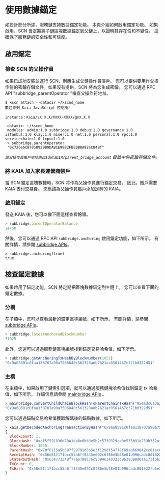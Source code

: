 # 使用數據錨定

如設計部分所述，服務鏈支持數據錨定功能。
本頁介紹如何啟用錨定功能。
如果啟用，SCN 會定期將子鏈區塊數據錨定到父鏈上，以證明其存在性和不變性。
這確保了服務鏈的安全性和可信度。

## 啟用錨定<a id="enable-anchoring"></a>

### 檢查 SCN 的父操作員<a id="check-parent-operator-of-scn"></a>

如果已成功安裝並運行 SCN，則應生成父鏈操作員賬戶。
您可以提供要用作父操作符的密鑰存儲文件，如果沒有提供，SCN 將為您生成密鑰。
您可以通過 RPC API "subbridge_parentOperator "檢查父操作符地址。

```
$ kscn attach --datadir ~/kscnd_home
歡迎來到 Kaia JavaScript 控制檯！

instance：Kaia/vX.X.X/XXXX-XXXX/goX.X.X

 datadir: ~/kscnd_home
 modules: admin:1.0 subbridge:1.0 debug:1.0 governance:1.0 istanbul:1.0 klay:1.0 miner:1.0 net:1.0 personal:1.0 rpc:1.0 servicechain:1.0 txpool:1.0
 > subbridge.parentOperator
 "0x726e5C8705892989DAB1E9982FBE0B0A92eC84Bf"

```

_`該父操作員賬戶地址來自$dataDIR/parent_bridge_account` 目錄中的密鑰存儲文件。_

### 將 KAIA 加入家長運營商帳戶<a id="add-kaia-to-parent-operator-account"></a>

當 SCN 錨定區塊數據時，SCN 將作為父操作員進行錨定交易。
因此，賬戶需要 KAIA 支付交易費。 您應該為父操作員賬戶添加足夠的 KAIA。

### 啟用錨定<a id="enable-anchoring"></a>

發送 KAIA 後，您可以像下面這樣查看餘額。

```javascript
> subbridge.parentOperatorBalance
1e+50
```

然後，您可以通過 RPC API `subbridge.anchoring` 啟用錨定功能，如下所示。
有關詳情，請參閱 [subbridge APIs](../../../references/json-rpc/subbridge/anchoring)。

```
> subbridge.anchoring(true)
true
```

## 檢查錨定數據<a id="check-anchoring-data"></a>

如果啟用了錨定功能，SCN 將定期把區塊數據錨定到主鏈上。
您可以查看下面的錨定數據。

### 分橋<a id="sub-bridge"></a>

在子橋中，您可以查看最新的錨定區塊編號，如下所示。
有關詳情，請參閱 [subbridge APIs](../../../references/json-rpc/subbridge/latest-anchored-block-number)。

```javascript
> subbridge.latestAnchoredBlockNumber
71025
```

此外，您還可以通過服務鏈區塊編號找到錨定交易哈希值，如下所示。

```javascript
> subbridge.getAnchoringTxHashByBlockNumber(1055)
"0x9a68591c0faa138707a90a7506840c562328aeb7621ac0561467c371b0322d51"
```

### 主橋<a id="sub-bridge"></a>

在主橋中，如果啟用了鏈索引選項，就可以通過服務鏈塊哈希值找到錨定 tx 哈希值，如下所示。
詳細信息請參閱 [mainbridge APIs](../../../references/json-rpc/mainbridge/convert-child-chain-block-hash-to-parent-chain-tx-hash) 。

```javascript
> mainbridge.convertChildChainBlockHashToParentChainTxHash("0xeadc6a3a29a20c13824b5df1ba05cca1ed248d046382a4f2792aac8a6e0d1880")
"0x9a68591c0faa138707a90a7506840c562328aeb7621ac0561467c371b0322d51"
```

您可以通過錨點交易哈希值獲取解碼後的錨點數據，如下所示。

```javascript
> kaia.getDecodedAnchoringTransactionByHash("0x9a68591c0faa138707a90a7506840c562328aeb7621ac0561467c371b0322d51")
{
  BlockCount: 1,
  BlockHash: "0xcf5f591836d70a1da8e6bb8e5b2c5739329ca0e535b91e239b332af2e1b7f1f4",
  BlockNumber: 1055,
  ParentHash: "0x70f6115a5b597f29791d3b5e3f129df54778f69ae669842cc81ec8c432fee37c",
  ReceiptHash: "0x56e81f171bcc55a6ff8345e692c0f86e5b48e01b996cadc001622fb5e363b421",
  StateRootHash: "0x654773348f77a6788c76c93946340323c9b39399d0aa173f6b23fe082848d056",
  TxCount: 0,
  TxHash: "0x56e81f171bcc55a6ff8345e692c0f86e5b48e01b996cadc001622fb5e363b421"
}
```
